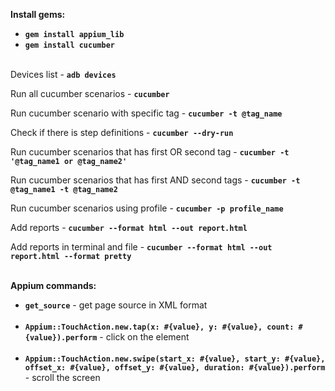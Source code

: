 **Install gems:**
- **`gem install appium_lib`**
- **`gem install cucumber`**<br /><br />

Devices list - **`adb devices`**

Run all cucumber scenarios - **`cucumber`**

Run cucumber scenario with specific tag - **`cucumber -t @tag_name`**

Check if there is step definitions - **`cucumber --dry-run`**

Run cucumber scenarios that has first OR second tag - **`cucumber -t '@tag_name1 or @tag_name2'`**

Run cucumber scenarios that has first AND second tags - **`cucumber -t @tag_name1 -t @tag_name2`**

Run cucumber scenarios using profile - **`cucumber -p profile_name`**

Add reports - **`cucumber --format html --out report.html`**

Add reports in terminal and file - **`cucumber --format html --out report.html --format pretty`**<br /><br />


**Appium commands:**
- **`get_source`** - get page source in XML format<br /><br />
- **`Appium::TouchAction.new.tap(x: #{value}, y: #{value}, count: #{value}).perform`** - click on the element<br /><br />
- **`Appium::TouchAction.new.swipe(start_x: #{value}, start_y: #{value}, offset_x: #{value}, offset_y: #{value}, duration: #{value}).perform`** - scroll the screen<br /><br />
